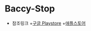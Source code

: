 # Baccy-Stop

+ 참조링크
  +[구글 Playstore](https://play.google.com/intl/ko/about/developer-content-policy/)
  +[애플스토어](https://developer.apple.com/kr/app-store/review/guidelines/)
